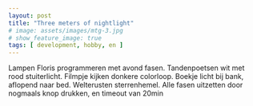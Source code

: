 ```yaml
---
layout: post
title: "Three meters of nightlight"
# image: assets/images/mtg-3.jpg
# show_feature_image: true
tags: [ development, hobby, en ]
---
```


Lampen Floris programmeren met avond fasen. Tandenpoetsen wit met rood stuiterlicht. Filmpje kijken donkere colorloop. Boekje licht bij bank, aflopend naar bed. Welterusten sterrenhemel. Alle fasen uitzetten door nogmaals knop drukken, en timeout van 20min